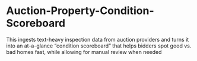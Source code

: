 # Auction-Property-Condition-Scoreboard
This ingests text-heavy inspection data from auction providers and turns it into an at-a-glance “condition scoreboard” that helps bidders spot good vs. bad homes fast, while allowing for manual review when needed
